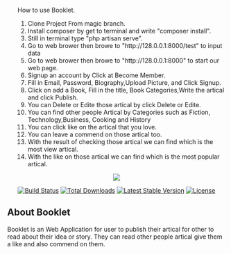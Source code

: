 <ul>
	<p>How to use Booklet.</p>
	<ol>
		<li>Clone Project From magic branch.</li>
		<li>Install composer by get to terminal and write "composer install".</li>
		<li>Still in terminal type "php artisan serve".</li>
		<li>Go to web brower then browe to "http://128.0.0.1:8000/test" to input data</li>
		<li>Go to web brower then browe to "http://128.0.0.1:8000" to start our web page.</li>
		<li>Signup an account by Click at Become Member.</li>
		<li>Fill in Email, Password, Biography,Upload Picture, and Click Signup.</li>
		<li>Click on add a Book, Fill in the title, Book Categories,Write the artical and click Publish.</li>
		<li>You can Delete or Edite those artical by click Delete or Edite.</li>
		<li>You can find other people Artical by Categories such as Fiction, Technology,Business, Cooking and History</li>
		<li>You can click like on the artical that you love.</li>
		<li>You can leave a commend on those artical too.</li>
		<li>With the result of checking those artical we can find which is the most view artical.</li>
		<li>With the like on those artical we can find which is the most popular artical.</li>
	</ol> 
</ul>


<p align="center"><img src="https://scontent.fpnh6-1.fna.fbcdn.net/v/t1.15752-9/61702181_631581127254719_6898815275311824896_n.jpg?_nc_cat=102&_nc_oc=AQmDwqM4w_1ilWVLJrcAHQ7bEGXD6x1LS6Crotl-aeYHGmwJjDcDuPilLiUMOdEmzuI&_nc_ht=scontent.fpnh6-1.fna&oh=2b9c57cd3edb0054748f77fb165ad38d&oe=5D59BF0A"></p>

<p align="center">
<a href="https://travis-ci.org/laravel/framework"><img src="https://travis-ci.org/laravel/framework.svg" alt="Build Status"></a>
<a href="https://packagist.org/packages/laravel/framework"><img src="https://poser.pugx.org/laravel/framework/d/total.svg" alt="Total Downloads"></a>
<a href="https://packagist.org/packages/laravel/framework"><img src="https://poser.pugx.org/laravel/framework/v/stable.svg" alt="Latest Stable Version"></a>
<a href="https://packagist.org/packages/laravel/framework"><img src="https://poser.pugx.org/laravel/framework/license.svg" alt="License"></a>
</p>

## About Booklet

Booklet is an Web Application for user to publish their artical for other to read about their idea or story. 
They can read other people artical give them a like and also commend on them.
